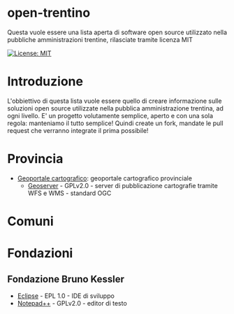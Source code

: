 # open-trentino
Questa vuole essere una lista aperta di software open source utilizzato nella pubbliche amministrazioni trentine, rilasciate tramite licenza MIT 

 [![License: MIT](https://img.shields.io/badge/License-MIT-yellow.svg)](https://opensource.org/licenses/MIT)

# Introduzione
L'obbiettivo di questa lista vuole essere quello di creare informazione sulle soluzioni open source utilizzate nella pubblica amministrazione trentina, ad ogni livello.
E' un progetto volutamente semplice, aperto e con una sola regola: manteniamo il tutto semplice! Quindi create un fork, mandate le pull request che verranno integrate il prima possibile!

# Provincia

* [Geoportale cartografico](http://www.territorio.provincia.tn.it/portal/server.pt/community/cartografia_di_base/260/cartografia_di_base/19024): geoportale cartografico provinciale
  * [Geoserver](http://www.geoserver.org) - GPLv2.0 - server di pubblicazione cartografie tramite WFS e WMS - standard OGC

# Comuni

# Fondazioni

## Fondazione Bruno Kessler

* [Eclipse](http://www.eclipse.org) - EPL 1.0 - IDE di sviluppo
* [Notepad++](https://notepad-plus-plus.org/) - GPLv2.0 - editor di testo
